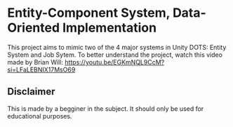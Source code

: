 # Entity-Component System, Data-Oriented Implementation
This project aims to mimic two of the 4 major systems in Unity DOTS: Entity System and Job Sytem. 
To better understand the project, watch this video made by Brian Will: https://youtu.be/EGKmNQL9CcM?si=LFaLEBNIX17MsO69

## Disclaimer
This is made by a begginer in the subject. It should only be used for educational purposes.

